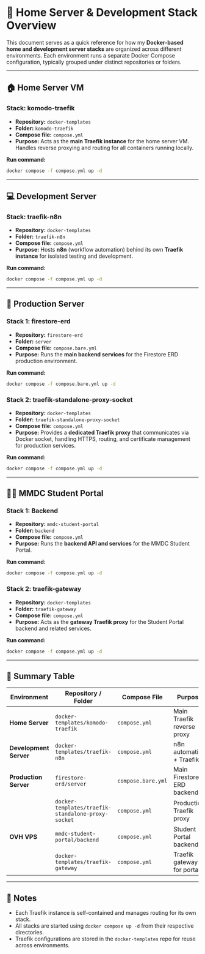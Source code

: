 # 🐳 Home Server & Development Stack Overview

This document serves as a quick reference for how my **Docker-based home and development server stacks** are organized across different environments.
Each environment runs a separate Docker Compose configuration, typically grouped under distinct repositories or folders.

---

## 🏠 Home Server VM

### Stack: **komodo-traefik**

* **Repository:** `docker-templates`
* **Folder:** `komodo-traefik`
* **Compose file:** `compose.yml`
* **Purpose:**
  Acts as the **main Traefik instance** for the home server VM.
  Handles reverse proxying and routing for all containers running locally.

**Run command:**

```bash
docker compose -f compose.yml up -d
```

---

## 💻 Development Server

### Stack: **traefik-n8n**

* **Repository:** `docker-templates`
* **Folder:** `traefik-n8n`
* **Compose file:** `compose.yml`
* **Purpose:**
  Hosts **n8n** (workflow automation) behind its own **Traefik instance** for isolated testing and development.

**Run command:**

```bash
docker compose -f compose.yml up -d
```

---

## 🚀 Production Server

### Stack 1: **firestore-erd**

* **Repository:** `firestore-erd`
* **Folder:** `server`
* **Compose file:** `compose.bare.yml`
* **Purpose:**
  Runs the **main backend services** for the Firestore ERD production environment.

**Run command:**

```bash
docker compose -f compose.bare.yml up -d
```

### Stack 2: **traefik-standalone-proxy-socket**

* **Repository:** `docker-templates`
* **Folder:** `traefik-standalone-proxy-socket`
* **Compose file:** `compose.yml`
* **Purpose:**
  Provides a **dedicated Traefik proxy** that communicates via Docker socket, handling HTTPS, routing, and certificate management for production services.

**Run command:**

```bash
docker compose -f compose.yml up -d
```

---

## 🧑‍🎓 MMDC Student Portal

### Stack 1: **Backend**

* **Repository:** `mmdc-student-portal`
* **Folder:** `backend`
* **Compose file:** `compose.yml`
* **Purpose:**
  Runs the **backend API and services** for the MMDC Student Portal.

**Run command:**

```bash
docker compose -f compose.yml up -d
```

### Stack 2: **traefik-gateway**

* **Repository:** `docker-templates`
* **Folder:** `traefik-gateway`
* **Compose file:** `compose.yml`
* **Purpose:**
  Acts as the **gateway Traefik proxy** for the Student Portal backend and related services.

**Run command:**

```bash
docker compose -f compose.yml up -d
```

---

## 🧩 Summary Table

| Environment             | Repository / Folder                                | Compose File       | Purpose                    |
| ----------------------- | -------------------------------------------------- | ------------------ | -------------------------- |
| **Home Server**         | `docker-templates/komodo-traefik`                  | `compose.yml`      | Main Traefik reverse proxy |
| **Development Server**  | `docker-templates/traefik-n8n`                     | `compose.yml`      | n8n automation + Traefik   |
| **Production Server**   | `firestore-erd/server`                             | `compose.bare.yml` | Main Firestore ERD backend |
|                         | `docker-templates/traefik-standalone-proxy-socket` | `compose.yml`      | Production Traefik proxy   |
| **OVH VPS** | `mmdc-student-portal/backend`                      | `compose.yml`      | Student Portal backend     |
|                         | `docker-templates/traefik-gateway`                 | `compose.yml`      | Traefik gateway for portal |

---

## 🧠 Notes

* Each Traefik instance is self-contained and manages routing for its own stack.
* All stacks are started using `docker compose up -d` from their respective directories.
* Traefik configurations are stored in the `docker-templates` repo for reuse across environments.